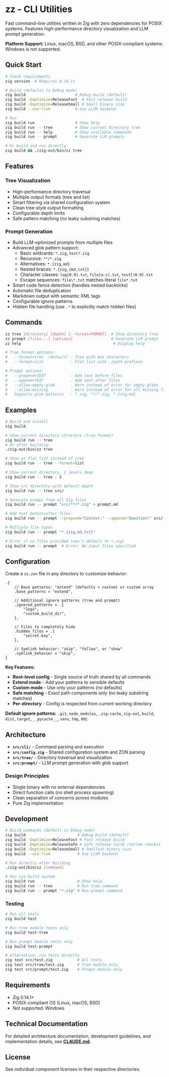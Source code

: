 # zz - CLI Utilities

Fast command-line utilities written in Zig with zero dependencies for POSIX systems. Features high-performance directory visualization and LLM prompt generation.

**Platform Support:** Linux, macOS, BSD, and other POSIX-compliant systems. Windows is not supported.

## Quick Start

```bash
# Check requirements
zig version  # Requires 0.14.1+

# Build (defaults to Debug mode)
zig build                      # Debug build (default)
zig build -Doptimize=ReleaseFast  # Fast release build
zig build -Doptimize=ReleaseSmall # Small binary size
zig build --use-llvm           # Use LLVM backend

# Run
zig build run                  # Show help
zig build run -- tree          # Show current directory tree
zig build run -- help          # Show available commands
zig build run -- prompt        # Generate LLM prompts

# Or build and run directly
zig build && ./zig-out/bin/zz tree
```

## Features

### Tree Visualization
- High-performance directory traversal
- Multiple output formats (tree and list)
- Smart filtering via shared configuration system
- Clean tree-style output formatting
- Configurable depth limits
- Safe pattern matching (no leaky substring matches)

### Prompt Generation
- Build LLM-optimized prompts from multiple files
- Advanced glob pattern support:
  - Basic wildcards: `*.zig`, `test?.zig`
  - Recursive: `**/*.zig`
  - Alternatives: `*.{zig,md}`
  - Nested braces: `*.{zig,{md,txt}}` 
  - Character classes: `log[0-9].txt`, `file[a-z].txt`, `test[!0-9].txt`
  - Escape sequences: `file\*.txt` matches literal `file*.txt`
- Smart code fence detection (handles nested backticks)
- Automatic file deduplication
- Markdown output with semantic XML tags
- Configurable ignore patterns
- Hidden file handling (use `.*` to explicitly match hidden files)

## Commands

```bash
zz tree [directory] [depth] [--format=FORMAT]  # Show directory tree
zz prompt [files...] [options]                 # Generate LLM prompt
zz help                                         # Display help

# Tree format options:
#   --format=tree  (default) - Tree with box characters
#   --format=list            - Flat list with ./path prefixes

# Prompt options:
#   --prepend=TEXT           - Add text before files
#   --append=TEXT            - Add text after files
#   --allow-empty-glob       - Warn instead of error for empty globs
#   --allow-missing          - Warn instead of error for all missing files
#   Supports glob patterns   - *.zig, **/*.zig, *.{zig,md}
```

## Examples

```bash
# Build and install
zig build

# Show current directory structure (tree format)
zig build run -- tree
# Or after building:
./zig-out/bin/zz tree

# Show as flat list instead of tree
zig build run -- tree --format=list

# Show current directory, 2 levels deep
zig build run -- tree . 2

# Show src directory with default depth  
zig build run -- tree src/

# Generate prompt from all Zig files
zig build run -- prompt "src/**/*.zig" > prompt.md

# Add text before/after files
zig build run -- prompt --prepend="Context:" --append="Question?" src/*.zig

# Multiple file types
zig build run -- prompt "*.{zig,md,txt}"

# Error if no files provided (won't default to *.zig)
zig build run -- prompt  # Error: No input files specified
```

## Configuration

Create a `zz.zon` file in any directory to customize behavior:

```zon
.{
    // Base patterns: "extend" (defaults + custom) or custom array
    .base_patterns = "extend",
    
    // Additional ignore patterns (tree and prompt)
    .ignored_patterns = .{
        "logs",
        "custom_build_dir",
    },
    
    // Files to completely hide 
    .hidden_files = .{
        "secret.key",
    },
    
    // Symlink behavior: "skip", "follow", or "show"
    .symlink_behavior = "skip",
}
```

**Key Features:**
- **Root-level config** - Single source of truth shared by all commands
- **Extend mode** - Add your patterns to sensible defaults
- **Custom mode** - Use only your patterns (no defaults)
- **Safe matching** - Exact path components only (no leaky substring matches)
- **Per-directory** - Config is respected from current working directory

**Default ignore patterns:** `.git`, `node_modules`, `.zig-cache`, `zig-out`, `build`, `dist`, `target`, `__pycache__`, `venv`, `tmp`, etc.

## Architecture

- **`src/cli/`** - Command parsing and execution
- **`src/config.zig`** - Shared configuration system and ZON parsing
- **`src/tree/`** - Directory traversal and visualization  
- **`src/prompt/`** - LLM prompt generation with glob support

### Design Principles
- Single binary with no external dependencies
- Direct function calls (no shell process spawning)
- Clean separation of concerns across modules
- Pure Zig implementation

## Development

```bash
# Build commands (default is Debug mode)
zig build                       # Debug build (default)
zig build -Doptimize=ReleaseFast # Fast release build  
zig build -Doptimize=ReleaseSafe # Safe release (with runtime checks)
zig build -Doptimize=ReleaseSmall # Smallest binary size
zig build --use-llvm            # Use LLVM backend

# Run directly after building
./zig-out/bin/zz [command]

# Run via build system
zig build run                   # Show help
zig build run -- tree           # Run tree command
zig build run -- prompt "*.zig" # Run prompt command
```

### Testing

```bash
# Run all tests
zig build test

# Run tree module tests only
zig build test-tree

# Run prompt module tests only
zig build test-prompt

# Alternative: run tests directly
zig test src/test.zig           # All tests
zig test src/tree/test.zig      # Tree module only
zig test src/prompt/test.zig    # Prompt module only
```

## Requirements

- Zig 0.14.1+
- POSIX-compliant OS (Linux, macOS, BSD)
- Not supported: Windows

## Technical Documentation

For detailed architecture documentation, development guidelines, and implementation details, see **[CLAUDE.md](CLAUDE.md)**.

## License

See individual component licenses in their respective directories.
